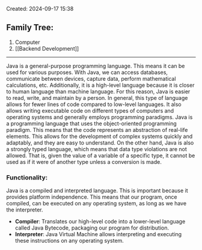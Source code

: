 Created: 2024-09-17 15:38
## Family Tree:
1. Computer
2. [[Backend Development]]
-- -
Java is a general-purpose programming language. This means it can be used for various purposes. With Java, we can access databases, communicate between devices, capture data, perform mathematical calculations, etc. Additionally, it is a high-level language because it is closer to human language than machine language. For this reason, Java is easier to read, write, and maintain by a person. In general, this type of language allows for fewer lines of code compared to low-level languages. It also allows writing executable code on different types of computers and operating systems and generally employs programming paradigms. Java is a programming language that uses the object-oriented programming paradigm. This means that the code represents an abstraction of real-life elements. This allows for the development of complex systems quickly and adaptably, and they are easy to understand. On the other hand, Java is also a strongly typed language, which means that data type violations are not allowed. That is, given the value of a variable of a specific type, it cannot be used as if it were of another type unless a conversion is made.
### Functionality:
Java is a compiled and interpreted language. This is important because it provides platform independence. This means that our program, once compiled, can be executed on any operating system, as long as we have the interpreter.
- **Compiler**: Translates our high-level code into a lower-level language called Java Bytecode, packaging our program for distribution.
- **Interpreter**: Java Virtual Machine allows interpreting and executing these instructions on any operating system.
